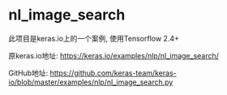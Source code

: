 # nl_image_search
此项目是keras.io上的一个案例, 使用Tensorflow 2.4+

原keras.io地址: https://keras.io/examples/nlp/nl_image_search/

GitHub地址: https://github.com/keras-team/keras-io/blob/master/examples/nlp/nl_image_search.py
